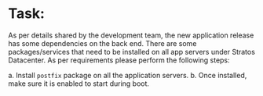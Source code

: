 # Task:

As per details shared by the development team, the new application release has some dependencies on the back end. There are some packages/services that need to be installed on all app servers under Stratos Datacenter. As per requirements please perform the following steps:

a. Install `postfix` package on all the application servers.
b. Once installed, make sure it is enabled to start during boot.